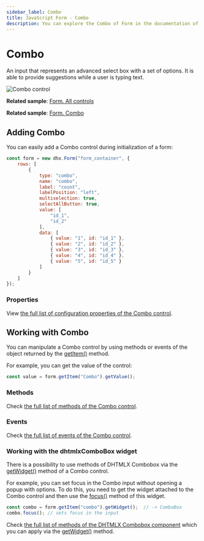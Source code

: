 ```yaml
---
sidebar_label: Combo
title: JavaScript Form - Combo 
description: You can explore the Combo of Form in the documentation of the DHTMLX JavaScript UI library. Browse developer guides and API reference, try out code examples and live demos, and download a free 30-day evaluation version of DHTMLX Suite.
---
```


# Combo

An input that represents an advanced select box with a set of options. It is able to provide suggestions while a user is typing text.

![Combo control](../assets/form/form_combo.png)

**Related sample**: [Form. All controls](https://snippet.dhtmlx.com/ikyyekxq)

**Related sample**: [Form. Combo](https://snippet.dhtmlx.com/wla7u1xq)

## Adding Combo

You can easily add a Combo control during initialization of a form:

~~~js
const form = new dhx.Form("form_container", {
	rows: [
    	{
        	type: "combo",
            name: "combo",
        	label: "count",
        	labelPosition: "left",
        	multiselection: true,
        	selectAllButton: true,
        	value: [
        		"id_1",
        		"id_2"
        	],
        	data: [
        		{ value: "1", id: "id_1" },
        		{ value: "2", id: "id_2" },
        		{ value: "3", id: "id_3" },
        		{ value: "4", id: "id_4" },
        		{ value: "5", id: "id_5" }
        	]
        }
    ]
});
~~~

### Properties

View [the full list of configuration properties of the Combo control](form/api/combo/api_combo_properties.md).

## Working with Combo

You can manipulate a Combo control by using methods or events of the object returned by the [getItem()](form/api/form_getitem_method.md) method.

For example, you can get the value of the control:

~~~js
const value = form.getItem("Combo").getValue();
~~~

### Methods

Check [the full list of methods of the Combo control](form/api/api_overview.md#combo-methods).

### Events

Check [the full list of events of the Combo control](form/api/api_overview.md#combo-events).

### Working with the dhtmlxComboBox widget

There is a possibility to use methods of DHTMLX Combobox via the [getWidget()](form/api/combo/combo_getwidget_method.md) method of a Combo control.

For example, you can set focus in the Combo input without opening a popup with options. To do this, you need to get the widget attached to the Combo control and then use the [focus()](combobox/api/combobox_focus_method.md) method of this widget.

~~~js
const combo = form.getItem("combo").getWidget();  // -> ComboBox
combo.focus(); // sets focus in the input
~~~

Check [the full list of methods of the DHTMLX Combobox component](../../combobox/api/api_overview/#methods) which you can apply via the [getWidget()](../../form/api/combo/combo_getwidget_method/) method.